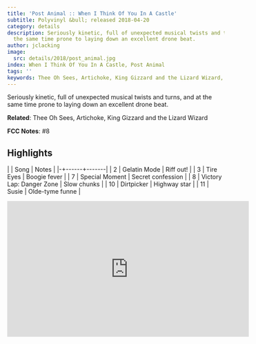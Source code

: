 ```yaml
---
title: 'Post Animal :: When I Think Of You In A Castle'
subtitle: Polyvinyl &bull; released 2018-04-20
category: details
description: Seriously kinetic, full of unexpected musical twists and turns, and at
  the same time prone to laying down an excellent drone beat.
author: jclacking
image:
  src: details/2018/post_animal.jpg
index: When I Think Of You In A Castle, Post Animal
tags: ''
keywords: Thee Oh Sees, Artichoke, King Gizzard and the Lizard Wizard, Polyvinyl
---
```

Seriously kinetic, full of unexpected musical twists and turns, and at the same time prone to laying down an excellent drone beat.<!--more-->

**Related**: Thee Oh Sees, Artichoke, King Gizzard and the Lizard Wizard

**FCC Notes**: #8

## Highlights

| | Song | Notes |
|-+------+-------|
| 2 | Gelatin Mode | Riff out! |
| 3 | Tire Eyes | Boogie fever |
| 7 | Special Moment | Secret confession |
| 8 | Victory Lap: Danger Zone | Slow chunks |
| 10 | Dirtpicker | Highway star |
| 11 | Susie | Olde-tyme funne |

<div class="tlo-detail-video"><iframe width="560" height="315" src="https://www.youtube.com/embed/SN80WTyizEI" frameborder="0" allow="autoplay; encrypted-media" allowfullscreen></iframe></div>

